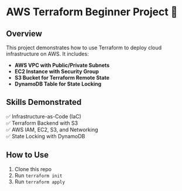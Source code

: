 # AWS Terraform Beginner Project 🚀

## Overview
This project demonstrates how to use Terraform to deploy cloud infrastructure on AWS. It includes:
- **AWS VPC with Public/Private Subnets**
- **EC2 Instance with Security Group**
- **S3 Bucket for Terraform Remote State**
- **DynamoDB Table for State Locking**

## Skills Demonstrated
✅ Infrastructure-as-Code (IaC)  
✅ Terraform Backend with S3  
✅ AWS IAM, EC2, S3, and Networking  
✅ State Locking with DynamoDB  

## How to Use
1. Clone this repo
2. Run `terraform init`
3. Run `terraform apply`
